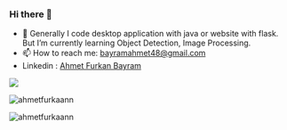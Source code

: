 ### Hi there 👋

<!--
**ahmetfurkaann/ahmetfurkaann** is a ✨ _special_ ✨ repository because its `README.md` (this file) appears on your GitHub profile.

Here are some ideas to get you started:

- 🔭 I’m currently working on ...
- 🌱 I’m currently learning ...
- 👯 I’m looking to collaborate on ...
- 🤔 I’m looking for help with ...
- 💬 Ask me about ...
- 📫 How to reach me: ...
- 😄 Pronouns: ...
- ⚡ Fun fact: ...
-->

- 🌱 Generally I code desktop application with java or website with flask. But I’m currently learning Object Detection, Image Processing. 
- 📫 How to reach me: bayramahmet48@gmail.com
- Linkedin : <a href="https://www.linkedin.com/in/ahmet-furkan-bayram/">Ahmet Furkan Bayram</a>

<img src="https://github-readme-stats.vercel.app/api?username=ahmetfurkaann&&show_icons=true&title_color=ffffff&icon_color=bb2acf&text_color=daf7dc&bg_color=151515">
<!--<img src= "https://github-readme-stats.vercel.app/api/top-langs/?username=ahmetfurkaann&theme=tokyonight ">-->
<p><img align="center" src="https://github-readme-stats.vercel.app/api/top-langs?username=ahmetfurkaann&show_icons=true&locale=en&layout=compact" alt="ahmetfurkaann"/></p>
<p align="left"> <img src="https://komarev.com/ghpvc/?username=ahmetfurkaann&label=Profile%20views&color=0e75b6&style=flat" alt="ahmetfurkaann" /> </p>

